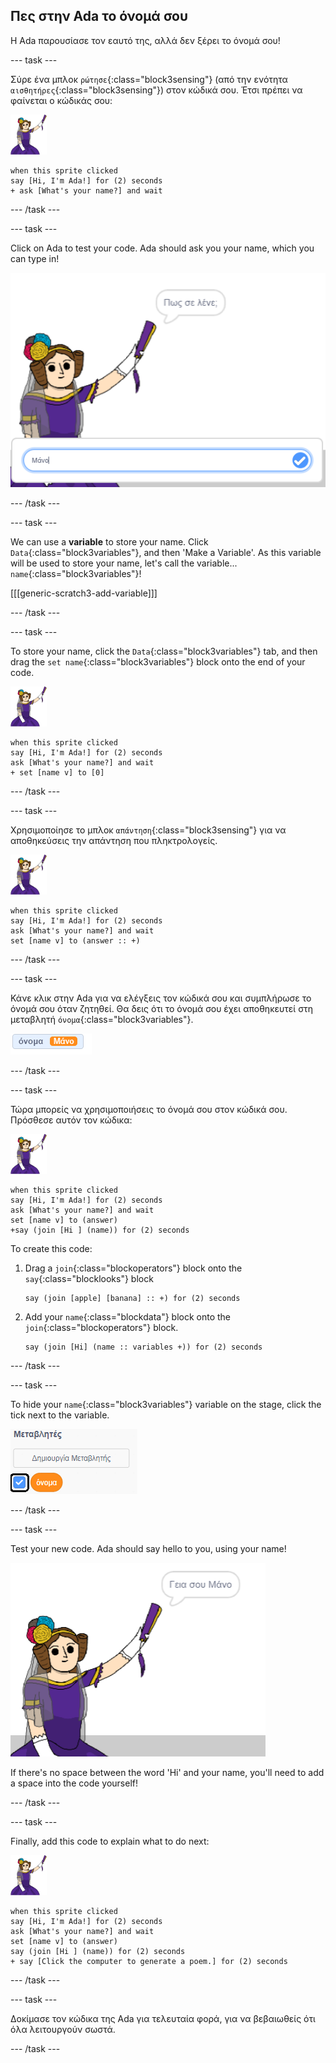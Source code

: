 ## Πες στην Ada το όνομά σου

Η Ada παρουσίασε τον εαυτό της, αλλά δεν ξέρει το όνομά σου!

\--- task \---

Σύρε ένα μπλοκ `ρώτησε`{:class="block3sensing"} (από την ενότητα `αισθητήρες`{:class="block3sensing"}) στον κώδικά σου. Έτσι πρέπει να φαίνεται ο κώδικάς σου:

![αντικείμενο Ada](images/ada-sprite.png)

```blocks3
when this sprite clicked
say [Hi, I'm Ada!] for (2) seconds
+ ask [What's your name?] and wait
```

\--- /task \---

\--- task \---

Click on Ada to test your code. Ada should ask you your name, which you can type in!

![αντικείμενο Ada που ρωτά ποιο είναι το όνομά σου](images/poetry-input.png)

\--- /task \---

\--- task \---

We can use a **variable** to store your name. Click `Data`{:class="block3variables"}, and then 'Make a Variable'. As this variable will be used to store your name, let's call the variable... `name`{:class="block3variables"}!

[[[generic-scratch3-add-variable]]]

\--- /task \---

\--- task \---

To store your name, click the `Data`{:class="block3variables"} tab, and then drag the `set name`{:class="block3variables"} block onto the end of your code.

![αντικείμενο Ada](images/ada-sprite.png)

```blocks3
when this sprite clicked
say [Hi, I'm Ada!] for (2) seconds
ask [What's your name?] and wait
+ set [name v] to [0]
```

\--- /task \---

\--- task \---

Χρησιμοποίησε το μπλοκ `απάντηση`{:class="block3sensing"} για να αποθηκεύσεις την απάντηση που πληκτρολογείς.

![αντικείμενο Ada](images/ada-sprite.png)

```blocks3
when this sprite clicked
say [Hi, I'm Ada!] for (2) seconds
ask [What's your name?] and wait
set [name v] to (answer :: +)
```

\--- /task \---

\--- task \---

Κάνε κλικ στην Ada για να ελέγξεις τον κώδικά σου και συμπλήρωσε το όνομά σου όταν ζητηθεί. Θα δεις ότι το όνομά σου έχει αποθηκευτεί στη μεταβλητή `όνομα`{:class="block3variables"}.

![στιγμιότυπο οθόνης](images/poetry-name-test.png)

\--- /task \---

\--- task \---

Τώρα μπορείς να χρησιμοποιήσεις το όνομά σου στον κώδικά σου. Πρόσθεσε αυτόν τον κώδικα:

![αντικείμενο Ada](images/ada-sprite.png)

```blocks3
when this sprite clicked
say [Hi, I'm Ada!] for (2) seconds
ask [What's your name?] and wait
set [name v] to (answer)
+say (join [Hi ] (name)) for (2) seconds 
```

To create this code:

1. Drag a `join`{:class="blockoperators"} block onto the `say`{:class="blocklooks"} block
    
    ```blocks3
    say (join [apple] [banana] :: +) for (2) seconds
    ```

2. Add your `name`{:class="blockdata"} block onto the `join`{:class="blockoperators"} block.
    
    ```blocks3
    say (join [Hi] (name :: variables +)) for (2) seconds
    ```

\--- /task \---

\--- task \---

To hide your `name`{:class="block3variables"} variable on the stage, click the tick next to the variable.

![tick name variable](images/poetry-tick-annotated.png)

\--- /task \---

\--- task \---

Test your new code. Ada should say hello to you, using your name!

![στιγμιότυπο οθόνης](images/poetry-name-test2.png)

If there's no space between the word 'Hi' and your name, you'll need to add a space into the code yourself!

\--- /task \---

\--- task \---

Finally, add this code to explain what to do next:

![αντικείμενο Ada](images/ada-sprite.png)

```blocks3
when this sprite clicked
say [Hi, I'm Ada!] for (2) seconds
ask [What's your name?] and wait
set [name v] to (answer)
say (join [Hi ] (name)) for (2) seconds 
+ say [Click the computer to generate a poem.] for (2) seconds 
```

\--- /task \---

\--- task \---

Δοκίμασε τον κώδικα της Ada για τελευταία φορά, για να βεβαιωθείς ότι όλα λειτουργούν σωστά.

\--- /task \---